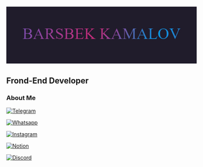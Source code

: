 [![HEADER](https://github.com/barsbek-kamalov-kk/barsbek-kamalov-kk/blob/main/assets/header.jpg)](https://www.youtube.com/channel/UCS9l3tben9F550SGQej_Hjw)

## Frond-End Developer 


### About Me

[![Telegram](https://img.shields.io/badge/-Telegram-090909?style=for-the-badge&logo=telegram&logoColor=47c5f5)](https://t.me/Barsagram)

[![Whatsapp ](https://img.shields.io/badge/-whatsappp-09090?style=for-the-badge&logo=whatsapp&logoColor=65fbd9)](https://wa.me/79643625251?text=%D8%A7%D9%84%D8%B3%D9%84%D8%A7%D9%85%20%D8%B9%D9%84%D9%8A%D9%83%D9%85%20%D9%88%20%D8%B1%D8%AD%D9%85%D8%A9%20%D8%A7%D9%84%D9%84%D9%87%20%D9%88%20%D8%A8%D8%B1%D9%83%D8%A7%D8%AA%D9%87)

[![Instagram](https://img.shields.io/badge/-Instagram-white?style=for-the-badge&logo=instagram&logoColor=red)](https://www.instagram.com/kama10vv/) 

[![Notion](https://img.shields.io/badge/-Notion-critical?style=for-the-badge&logo=notion&logoColor=black)](https://www.notion.so/barsbek-kamalov-kk-gmail-com-a2c6c2aa80dd48b88873c217445db2af) 


[![Discord](https://img.shields.io/badge/-Discord-f5FFFA?style=for-the-badge&logo=Discord&logoColor=informational)](https://discord.gg/NKXuyeNn) 
